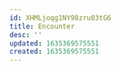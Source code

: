 ```yaml
---
id: XHMLjoqg1NY98zru03tG6
title: Encounter
desc: ''
updated: 1635369575551
created: 1635369575551
---
```




